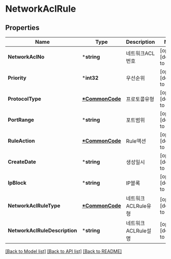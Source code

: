 # NetworkAclRule

## Properties
Name | Type | Description | Notes
------------ | ------------- | ------------- | -------------
**NetworkAclNo** | ***string** | 네트워크ACL번호 | [optional] [default to null]
**Priority** | ***int32** | 우선순위 | [optional] [default to null]
**ProtocolType** | **[*CommonCode](CommonCode.md)** | 프로토콜유형 | [optional] [default to null]
**PortRange** | ***string** | 포트범위 | [optional] [default to null]
**RuleAction** | **[*CommonCode](CommonCode.md)** | Rule액션 | [optional] [default to null]
**CreateDate** | ***string** | 생성일시 | [optional] [default to null]
**IpBlock** | ***string** | IP블록 | [optional] [default to null]
**NetworkAclRuleType** | **[*CommonCode](CommonCode.md)** | 네트워크ACLRule유형 | [optional] [default to null]
**NetworkAclRuleDescription** | ***string** | 네트워크ACLRule설명 | [optional] [default to null]

[[Back to Model list]](../README.md#documentation-for-models) [[Back to API list]](../README.md#documentation-for-api-endpoints) [[Back to README]](../README.md)


